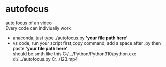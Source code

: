 # autofocus
auto focus of an video <br>
Every code can indiviually work <br>

  - anaconda, just type ./autofocus.py **'your file path here'**
  - vs code, run your script first,copy command, add a space after .py then paste **'your file path here'**<br>
  should be smth like this C:/.../Python/Python310/python.exe d:/.../autofocus.py C:\..\123.mp4
